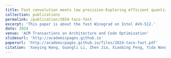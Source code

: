 ```yaml
---
title: Fast convolution meets low precision-Exploring efficient quantized Winograd convolution on modern CPUs"
collection: publications
permalink: /publication/2024-taco-fast
excerpt: 'This paper is about the fast Winograd on Intel AVX-512.'
date: 2024
venue: 'ACM Transactions on Architecture and Code Optimization'
slidesurl: 'http://academicpages.github.io'
paperurl: 'http://academicpages.github.io/files/2024-taco-fast.pdf'
citation: 'Xueying Wang, Guangli Li, Zhen Jia, Xiaobing Feng, Yida Wang. (2024). &quot; Fast convolution meets low precision: Exploring efficient quantized Winograd convolution on modern CPUs.&quot; <i>ACM Transactions on Architecture and Code Optimization</i>. X(X).'
---
```

